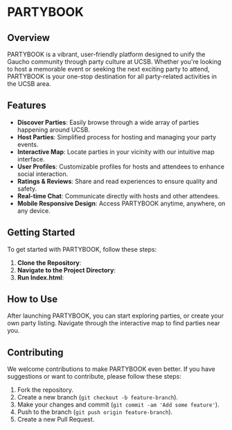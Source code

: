 # PARTYBOOK

## Overview
PARTYBOOK is a vibrant, user-friendly platform designed to unify the Gaucho community through party culture at UCSB. Whether you're looking to host a memorable event or seeking the next exciting party to attend, PARTYBOOK is your one-stop destination for all party-related activities in the UCSB area.

## Features

- **Discover Parties**: Easily browse through a wide array of parties happening around UCSB.
- **Host Parties**: Simplified process for hosting and managing your party events.
- **Interactive Map**: Locate parties in your vicinity with our intuitive map interface.
- **User Profiles**: Customizable profiles for hosts and attendees to enhance social interaction.
- **Ratings & Reviews**: Share and read experiences to ensure quality and safety.
- **Real-time Chat**: Communicate directly with hosts and other attendees.
- **Mobile Responsive Design**: Access PARTYBOOK anytime, anywhere, on any device.

## Getting Started

To get started with PARTYBOOK, follow these steps:

1. **Clone the Repository**:
2. **Navigate to the Project Directory**:
3. **Run Index.html**:


## How to Use

After launching PARTYBOOK, you can start exploring parties, or create your own party listing. Navigate through the interactive map to find parties near you.

## Contributing

We welcome contributions to make PARTYBOOK even better. If you have suggestions or want to contribute, please follow these steps:

1. Fork the repository.
2. Create a new branch (`git checkout -b feature-branch`).
3. Make your changes and commit (`git commit -am 'Add some feature'`).
4. Push to the branch (`git push origin feature-branch`).
5. Create a new Pull Request.

